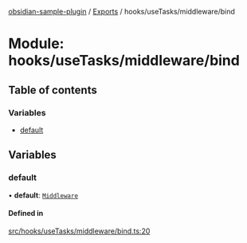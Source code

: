 [obsidian-sample-plugin](../README.md) / [Exports](../modules.md) / hooks/useTasks/middleware/bind

# Module: hooks/useTasks/middleware/bind

## Table of contents

### Variables

- [default](hooks_useTasks_middleware_bind.md#default)

## Variables

### default

• **default**: [`Middleware`](hooks_useTasks_types.md#middleware)

#### Defined in

[src/hooks/useTasks/middleware/bind.ts:20](https://github.com/dromse/personal-grind-manager/blob/1abcd9e/src/hooks/useTasks/middleware/bind.ts#L20)
